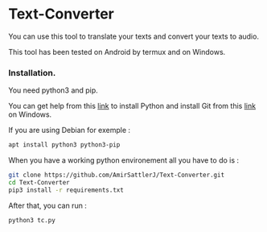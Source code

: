 # Text-Converter
You can use this tool to translate your texts and convert your texts to audio.

This tool has been tested on Android by termux and on Windows.
### Installation.
You need python3 and pip.

You can get help from this [link](https://www.python.org/downloads/) to install Python and install Git from this [link](https://git-scm.com/downloads) on Windows.

If you are using Debian for exemple :
```bash
apt install python3 python3-pip
```


When you have a working python environement all you have to do is :

```bash
git clone https://github.com/AmirSattlerJ/Text-Converter.git
cd Text-Converter
pip3 install -r requirements.txt
```

After that, you can run :
```bash
python3 tc.py
```
